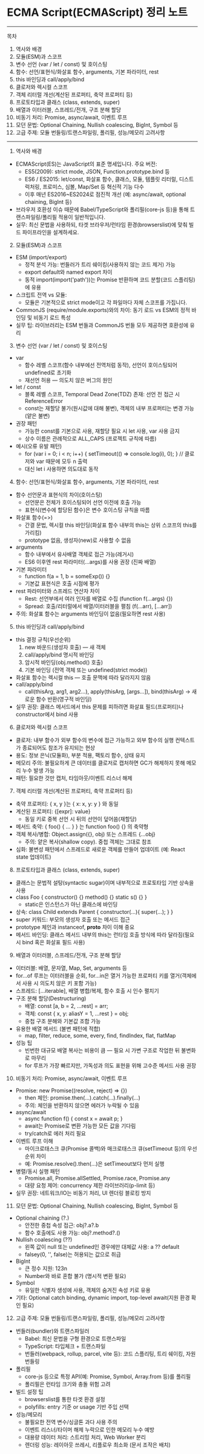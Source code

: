# ECMA Script(ECMAScript) 정리 노트
---

목차
1. 역사와 배경
2. 모듈(ESM)과 스코프
3. 변수 선언 (var / let / const) 및 호이스팅
4. 함수: 선언/표현식/화살표 함수, arguments, 기본 파라미터, rest
5. this 바인딩과 call/apply/bind
6. 클로저와 렉시컬 스코프
7. 객체 리터럴 개선(계산된 프로퍼티, 축약 프로퍼티 등)
8. 프로토타입과 클래스 (class, extends, super)
9. 배열과 이터러블, 스프레드/전개, 구조 분해 할당
10. 비동기 처리: Promise, async/await, 이벤트 루프
11. 모던 문법: Optional Chaining, Nullish coalescing, BigInt, Symbol 등
12. 고급 주제: 모듈 번들링/트랜스파일링, 폴리필, 성능/메모리 고려사항


---

1. 역사와 배경
- ECMAScript(ES)는 JavaScript의 표준 명세입니다. 주요 버전:
	- ES5(2009): strict mode, JSON, Function.prototype.bind 등
	- ES6 / ES2015: let/const, 화살표 함수, 클래스, 모듈, 템플릿 리터럴, 디스트럭처링, 프로미스, 심볼, Map/Set 등 혁신적 기능 다수
	- 이후 매년 ES2016~ES2024로 점진적 개선 (예: async/await, optional chaining, BigInt 등)
- 브라우저 호환성 이슈 때문에 Babel/TypeScript와 폴리필(core-js 등)을 통해 트랜스파일링/폴리필 적용이 일반적입니다.
- 실무: 최신 문법을 사용하되, 타겟 브라우저/런타임 환경(browserslist)에 맞춰 빌드 파이프라인을 설계하세요.


2. 모듈(ESM)과 스코프
- ESM (import/export)
	- 정적 분석 가능: 번들러가 트리 쉐이킹(사용하지 않는 코드 제거) 가능
	- export default와 named export 차이
	- 동적 import(import('path'))는 Promise 반환하며 코드 분할(코드 스플리팅)에 유용
- 스크립트 전역 vs 모듈:
	- 모듈은 기본적으로 strict mode이고 각 파일마다 자체 스코프를 가집니다.
- CommonJS (require/module.exports)와의 차이: 동기 로드 vs ESM의 정적 바인딩 및 비동기 로드 특성
- 실무 팁: 라이브러리는 ESM 번들과 CommonJS 번들 모두 제공하면 호환성에 유리


3. 변수 선언 (var / let / const) 및 호이스팅
- var
	- 함수 레벨 스코프(함수 내부에선 전역처럼 동작), 선언이 호이스팅되어 undefined로 초기화
	- 재선언 허용 — 의도치 않은 버그의 원인
- let / const
	- 블록 레벨 스코프, Temporal Dead Zone(TDZ) 존재: 선언 전 접근 시 ReferenceError
	- const는 재할당 불가(원시값에 대해 불변), 객체의 내부 프로퍼티는 변경 가능(얕은 불변)
- 권장 패턴
	- 가능한 const를 기본으로 사용, 재할당 필요 시 let 사용, var 사용 금지
	- 상수 이름은 관례적으로 ALL_CAPS (프로젝트 규칙에 따름)
- 예시(오류 유발 패턴)
	- for (var i = 0; i < n; i++) { setTimeout(() => console.log(i), 0); } // 클로저와 var 때문에 모두 n 출력
	- 대신 let i 사용하면 의도대로 동작


4. 함수: 선언/표현식/화살표 함수, arguments, 기본 파라미터, rest
- 함수 선언문과 표현식의 차이(호이스팅)
	- 선언문은 전체가 호이스팅되어 선언 이전에 호출 가능
	- 표현식(변수에 할당된 함수)은 변수 호이스팅 규칙을 따름
- 화살표 함수(=>)
	- 간결 문법, 렉시컬 this 바인딩(화살표 함수 내부의 this는 상위 스코프의 this를 가리킴)
	- prototype 없음, 생성자(new)로 사용할 수 없음
- arguments
	- 함수 내부에서 유사배열 객체로 접근 가능(레거시)
	- ES6 이후엔 rest 파라미터(...args)를 사용 권장 (진짜 배열)
- 기본 파라미터
	- function f(a = 1, b = someExp()) {}
	- 기본값 표현식은 호출 시점에 평가
- rest 파라미터와 스프레드 연산자 차이
	- Rest: 선언부에서 여러 인자를 배열로 수집 (function f(...args) {})
	- Spread: 호출/리터럴에서 배열/이터러블을 펼침 (f(...arr), [...arr])
- 주의: 화살표 함수는 arguments 바인딩이 없음(필요하면 rest 사용)

5. this 바인딩과 call/apply/bind
- this 결정 규칙(우선순위)
	1. new 바운드(생성자 호출) — 새 객체
	2. call/apply/bind 명시적 바인딩
	3. 암시적 바인딩(obj.method() 호출)
	4. 기본 바인딩 (전역 객체 또는 undefined(strict mode))
- 화살표 함수는 렉시컬 this — 호출 문맥에 따라 달라지지 않음
- call/apply/bind
	- call(thisArg, arg1, arg2...), apply(thisArg, [args...]), bind(thisArg) -> 새로운 함수 반환(영구적 바인딩)
- 실무 권장: 클래스 메서드에서 this 문제를 피하려면 화살표 필드(프로퍼티)나 constructor에서 bind 사용

6. 클로저와 렉시컬 스코프
- 클로저: 내부 함수가 외부 함수의 변수에 접근 가능하고 외부 함수의 실행 컨텍스트가 종료되어도 참조가 유지되는 현상
- 용도: 정보 은닉(모듈화), 부분 적용, 팩토리 함수, 상태 유지
- 메모리 주의: 불필요하게 큰 데이터를 클로저로 캡처하면 GC가 해제하지 못해 메모리 누수 발생 가능
- 패턴: 필요한 것만 캡처, 타임아웃/이벤트 리스너 해제

7. 객체 리터럴 개선(계산된 프로퍼티, 축약 프로퍼티 등)
- 축약 프로퍼티: { x, y }는 { x: x, y: y } 와 동일
- 계산된 프로퍼티: {[expr]: value}
	- 동일 키로 중복 선언 시 뒤의 선언이 덮어씀(재할당)
- 메서드 축약: { foo() { ... } } 는 function foo() {} 의 축약형
- 객체 복사/병합: Object.assign({}, obj) 또는 스프레드 {...obj}
	- 주의: 얕은 복사(shallow copy). 중첩 객체는 그대로 참조
- 심화: 불변성 패턴에서 스프레드로 새로운 객체를 만들어 업데이트 (예: React state 업데이트)

8. 프로토타입과 클래스 (class, extends, super)
- 클래스는 문법적 설탕(syntactic sugar)이며 내부적으로 프로토타입 기반 상속을 사용
- class Foo { constructor() {} method() {} static s() {} }
	- static은 인스턴스가 아닌 클래스에 바인딩
- 상속: class Child extends Parent { constructor(...){ super(...); } }
- super 키워드: 부모의 생성자 호출 또는 메서드 접근
- prototype 체인과 instanceof, __proto__ 차이 이해 중요
- 메서드 바인딩: 클래스 메서드 내부의 this는 런타임 호출 방식에 따라 달라짐(필요 시 bind 혹은 화살표 필드 사용)

9. 배열과 이터러블, 스프레드/전개, 구조 분해 할당
- 이터러블: 배열, 문자열, Map, Set, arguments 등
- for...of 루프는 이터러블을 순회, for...in은 열거 가능한 프로퍼티 키를 열거(객체에서 사용 시 의도치 않은 키 포함 가능)
- 스프레드: [...iterable], 배열 병합/복제, 함수 호출 시 인수 펼치기
- 구조 분해 할당(Destructuring)
	- 배열: const [a, b = 2, ...rest] = arr;
	- 객체: const { x, y: aliasY = 1, ...rest } = obj;
	- 중첩 구조 분해와 기본값 조합 가능
- 유용한 배열 메서드 (불변 패턴에 적합)
	- map, filter, reduce, some, every, find, findIndex, flat, flatMap
- 성능 팁
	- 빈번한 대규모 배열 복사는 비용이 큼 — 필요 시 가변 구조로 작업한 뒤 불변화로 마무리
	- for 루프가 가장 빠르지만, 가독성과 의도 표현을 위해 고수준 메서드 사용 권장

10. 비동기 처리: Promise, async/await, 이벤트 루프
- Promise: new Promise((resolve, reject) => {})
	- then 체인: promise.then(...).catch(...).finally(...)
	- 주의: 체인을 반환하지 않으면 에러가 누락될 수 있음
- async/await
	- async function f() { const x = await p; }
	- await는 Promise로 변환 가능한 모든 값을 기다림
	- try/catch로 에러 처리 필요
- 이벤트 루프 이해
	- 마이크로태스크 큐(Promise 콜백)와 매크로태스크 큐(setTimeout 등)의 우선순위 차이
	- 예: Promise.resolve().then(...)은 setTimeout보다 먼저 실행
- 병렬/동시 실행 패턴
	- Promise.all, Promise.allSettled, Promise.race, Promise.any
	- 대량 요청 제어: concurrency 제한 라이브러리(p-limit 등)
- 실무 권장: 네트워크/IO는 비동기 처리, UI 렌더링 블로킹 방지

11. 모던 문법: Optional Chaining, Nullish coalescing, BigInt, Symbol 등
- Optional chaining (?.)
	- 안전한 중첩 속성 접근: obj?.a?.b
	- 함수 호출에도 사용 가능: obj?.method?.()
- Nullish coalescing (??)
	- 왼쪽 값이 null 또는 undefined인 경우에만 대체값 사용: a ?? default
	- falsey(0, '', false)는 허용되는 값으로 취급
- BigInt
	- 큰 정수 지원: 123n
	- Number와 바로 혼합 불가 (명시적 변환 필요)
- Symbol
	- 유일한 식별자 생성에 사용, 객체의 숨겨진 속성 키로 유용
- 기타: Optional catch binding, dynamic import, top-level await(지원 환경 확인 필요)

12. 고급 주제: 모듈 번들링/트랜스파일링, 폴리필, 성능/메모리 고려사항
- 번들러(bundler)와 트랜스파일러
	- Babel: 최신 문법을 구형 환경으로 트랜스파일
	- TypeScript: 타입체크 + 트랜스파일
	- 번들러(webpack, rollup, parcel, vite 등): 코드 스플리팅, 트리 쉐이킹, 자원 번들링
- 폴리필
	- core-js 등으로 특정 API(예: Promise, Symbol, Array.from 등)를 폴리필
	- 폴리필은 런타임 크기와 충돌 위험 고려
- 빌드 설정 팁
	- browserslist를 통한 타겟 환경 설정
	- polyfills: entry 기준 or usage 기반 주입 선택
- 성능/메모리
	- 불필요한 전역 변수/싱글톤 과다 사용 주의
	- 이벤트 리스너/타이머 해제 누락으로 인한 메모리 누수 예방
	- 대용량 데이터 처리: 스트리밍 처리, Web Worker 분리
	- 렌더링 성능: 레이아웃 쓰레시, 리플로우 최소화 (문서 조작은 배치)
